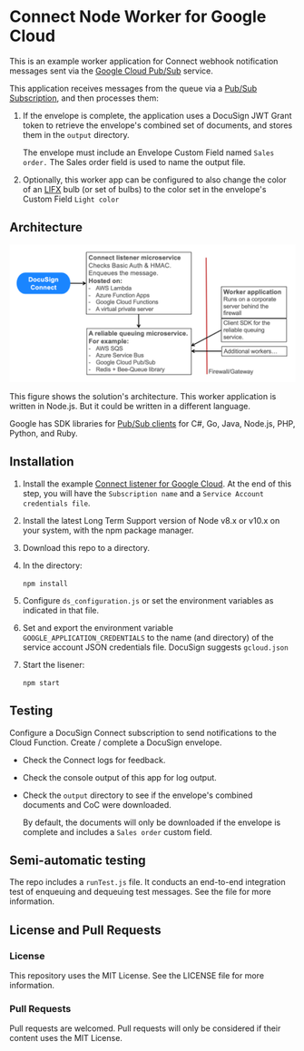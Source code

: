 # Connect Node Worker for Google Cloud

This is an example worker application for
Connect webhook notification messages sent
via the 
[Google Cloud Pub/Sub](https://cloud.google.com/pubsub/) 
service.

This application receives messages from the queue
via a 
[Pub/Sub Subscription](https://cloud.google.com/pubsub/docs/subscriber),
and then processes
them:

1. If the envelope is complete, the application
   uses a DocuSign JWT Grant token to retrieve
   the envelope's combined set of documents,
   and stores them in the `output` directory.

   The envelope must include an Envelope Custom Field
   named `Sales order.` The Sales order field is used
   to name the output file.
1. Optionally, this worker app can be configured to
   also change the color of an 
   [LIFX](https://www.lifx.com/)
   bulb (or set of bulbs)
   to the color set in the envelope's 
   Custom Field `Light color`

## Architecture
![Connect listener architecture](docs/connect_listener_architecture.png)

This figure shows the solution's architecture. 
This worker application is written in Node.js. 
But it 
could be written in a different language.

Google has SDK libraries for 
[Pub/Sub clients](https://cloud.google.com/pubsub/docs/reference/libraries)
for C#, Go, Java, Node.js, PHP, Python, and Ruby. 

## Installation

1. Install the example 
   [Connect listener for Google Cloud](../connect-node-listener-gcloud).
   At the end of this step, you will have the
   `Subscription name` and a `Service Account credentials file`.

1. Install the latest Long Term Support version of 
   Node v8.x or v10.x on your system, with the
   npm package manager.

1. Download this repo to a directory.

1. In the directory:

   `npm install`
1. Configure `ds_configuration.js` or set the 
   environment variables as indicated in that file.

1. Set and export the environment variable 
   `GOOGLE_APPLICATION_CREDENTIALS` to the 
   name (and directory) of the service account
   JSON credentials file. DocuSign suggests `gcloud.json`

1. Start the lisener:

   `npm start`

## Testing
Configure a DocuSign Connect subscription to send notifications to
the Cloud Function. Create / complete a DocuSign envelope.

* Check the Connect logs for feedback.
* Check the console output of this app for log output.
* Check the `output` directory to see if the envelope's
  combined documents and CoC were downloaded.

  By default, the documents will only be downloaded if
  the envelope is complete and includes a 
  `Sales order` custom field.

## Semi-automatic testing
The repo includes a `runTest.js` file. It conducts an
end-to-end integration test of enqueuing and dequeuing
test messages. See the file for more information.

## License and Pull Requests

### License
This repository uses the MIT License. See the LICENSE file for more information.

### Pull Requests
Pull requests are welcomed. Pull requests will only be considered if their content
uses the MIT License.

